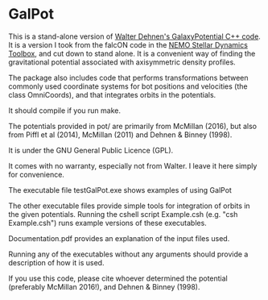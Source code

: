 GalPot
============

This is a stand-alone version of [Walter Dehnen's GalaxyPotential C++ code](http://ukads.nottingham.ac.uk/abs/1998MNRAS.294..429D). It is a version I took from the falcON code in the [NEMO Stellar Dynamics Toolbox](http://chara.astro.umd.edu/nemo/), and cut down to stand alone. It is a convenient way of finding the gravitational potential associated with axisymmetric density profiles.

The package also includes code that performs transformations between commonly used coordinate systems for bot positions and velocities (the class OmniCoords), and that integrates orbits in the potentials.

It should compile if you run make.

The potentials provided in pot/ are primarily from McMillan (2016), but also from Piffl et al (2014), McMillan (2011) and Dehnen & Binney (1998).

It is under the GNU General Public Licence (GPL).

It comes with no warranty, especially not from Walter. I leave it here simply for convenience.

The executable file testGalPot.exe shows examples of using GalPot

The other executable files provide simple tools for integration of orbits in the given potentials. Running the cshell script Example.csh (e.g. "csh Example.csh") runs example versions of these executables.

Documentation.pdf provides an explanation of the input files used.

Running any of the executables without any arguments should provide a description of how it is used.

If you use this code, please cite whoever determined the potential (preferably McMillan 2016!), and Dehnen & Binney (1998).